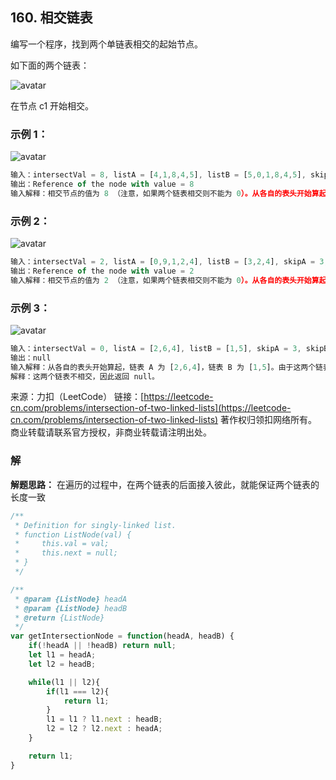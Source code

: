 ## 160. 相交链表

编写一个程序，找到两个单链表相交的起始节点。

如下面的两个链表：

![avatar](https://assets.leetcode-cn.com/aliyun-lc-upload/uploads/2018/12/14/160_statement.png)

在节点 c1 开始相交。

### 示例 1：

![avatar](https://assets.leetcode.com/uploads/2018/12/13/160_example_1.png)

```js
输入：intersectVal = 8, listA = [4,1,8,4,5], listB = [5,0,1,8,4,5], skipA = 2, skipB = 3
输出：Reference of the node with value = 8
输入解释：相交节点的值为 8 （注意，如果两个链表相交则不能为 0）。从各自的表头开始算起，链表 A 为 [4,1,8,4,5]，链表 B 为 [5,0,1,8,4,5]。在 A 中，相交节点前有 2 个节点；在 B 中，相交节点前有 3 个节点。
```

### 示例 2：

![avatar](https://assets.leetcode.com/uploads/2018/12/13/160_example_2.png)

```js
输入：intersectVal = 2, listA = [0,9,1,2,4], listB = [3,2,4], skipA = 3, skipB = 1
输出：Reference of the node with value = 2
输入解释：相交节点的值为 2 （注意，如果两个链表相交则不能为 0）。从各自的表头开始算起，链表 A 为 [0,9,1,2,4]，链表 B 为 [3,2,4]。在 A 中，相交节点前有 3 个节点；在 B 中，相交节点前有 1 个节点。
```

### 示例 3：

![avatar](https://assets.leetcode.com/uploads/2018/12/13/160_example_3.png)

```js
输入：intersectVal = 0, listA = [2,6,4], listB = [1,5], skipA = 3, skipB = 2
输出：null
输入解释：从各自的表头开始算起，链表 A 为 [2,6,4]，链表 B 为 [1,5]。由于这两个链表不相交，所以 intersectVal 必须为 0，而 skipA 和 skipB 可以是任意值。
解释：这两个链表不相交，因此返回 null。
```
来源：力扣（LeetCode）
链接：[https://leetcode-cn.com/problems/intersection-of-two-linked-lists](https://leetcode-cn.com/problems/intersection-of-two-linked-lists)
著作权归领扣网络所有。商业转载请联系官方授权，非商业转载请注明出处。

### 解

**解题思路：** 在遍历的过程中，在两个链表的后面接入彼此，就能保证两个链表的长度一致

```js
/**
 * Definition for singly-linked list.
 * function ListNode(val) {
 *     this.val = val;
 *     this.next = null;
 * }
 */

/**
 * @param {ListNode} headA
 * @param {ListNode} headB
 * @return {ListNode}
 */
var getIntersectionNode = function(headA, headB) {
	if(!headA || !headB) return null;
	let l1 = headA;
	let l2 = headB;

	while(l1 || l2){
		if(l1 === l2){
			return l1;
		}
		l1 = l1 ? l1.next : headB;
		l2 = l2 ? l2.next : headA;
	}

	return l1;
}
```